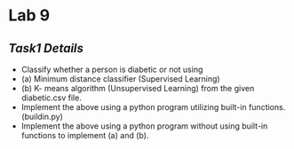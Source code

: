 # Lab 9 
## _Task1 Details_
- Classify whether a person is diabetic or not using 
- (a) Minimum distance classifier (Supervised Learning) 
- (b) K- means algorithm (Unsupervised Learning) from the given diabetic.csv file.
- Implement the above using a python program utilizing built-in functions. (buildin.py)
- Implement the above using a python program without using built-in functions to implement (a) and (b).
